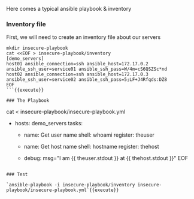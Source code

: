 

Here comes a typical ansible playbook & inventory

### Inventory file 

First, we will need to create an inventory file about our servers

```
mkdir insecure-playbook
cat <<EOF > insecure-playbook/inventory
[demo_servers]
host01 ansible_connection=ssh ansible_host=172.17.0.2 ansible_ssh_user=service01 ansible_ssh_pass=W/4m=cS6QSZSc*nd
host02 ansible_connection=ssh ansible_host=172.17.0.3 ansible_ssh_user=service02 ansible_ssh_pass=5;LF+J4Rfqds:DZ8
EOF
```{{execute}}

### The Playbook

```
cat <<EOF > insecure-playbook/insecure-playbook.yml
- hosts: demo_servers
  tasks:
    - name: Get user name
      shell: whoami
      register: theuser

    - name: Get host name
      shell: hostname
      register: thehost

    - debug: msg="I am {{ theuser.stdout }} at {{ thehost.stdout }}"
EOF
```{{execute}}

### Test

`ansible-playbook -i insecure-playbook/inventory insecure-playbook/insecure-playbook.yml`{{execute}}